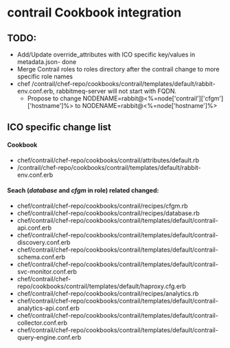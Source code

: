 contrail Cookbook integration
=====================


TODO:
------------
* Add/Update override_attributes with ICO specific key/values in metadata.json- done
* Merge Contrail roles to roles directory after the contrail change to more specific role names
* chef /contrail/chef-repo/cookbooks/contrail/templates/default/rabbit-env.conf.erb, rabbitmeq-server will not start with FQDN.
	* Propose to change NODENAME=rabbit@<%=node['contrail']['cfgm']['hostname']%> to NODENAME=rabbit@<%=node['hostname']%>

ICO specific change list
----------
#### Cookbook
* chef/contrail/chef-repo/cookbooks/contrail/attributes/default.rb
* /contrail/chef-repo/cookbooks/contrail/templates/default/rabbit-env.conf.erb


#### Seach (*database* and *cfgm* in role) related changed:
* chef/contrail/chef-repo/cookbooks/contrail/recipes/cfgm.rb
* chef/contrail/chef-repo/cookbooks/contrail/recipes/database.rb
* chef/contrail/chef-repo/cookbooks/contrail/templates/default/contrail-api.conf.erb
* chef/contrail/chef-repo/cookbooks/contrail/templates/default/contrail-discovery.conf.erb
* chef/contrail/chef-repo/cookbooks/contrail/templates/default/contrail-schema.conf.erb
* chef/contrail/chef-repo/cookbooks/contrail/templates/default/contrail-svc-monitor.conf.erb
* chef/contrail/chef-repo/cookbooks/contrail/templates/default/haproxy.cfg.erb
* chef/contrail/chef-repo/cookbooks/contrail/recipes/analytics.rb
* chef/contrail/chef-repo/cookbooks/contrail/templates/default/contrail-analytics-api.conf.erb
* chef/contrail/chef-repo/cookbooks/contrail/templates/default/contrail-collector.conf.erb
* chef/contrail/chef-repo/cookbooks/contrail/templates/default/contrail-query-engine.conf.erb
